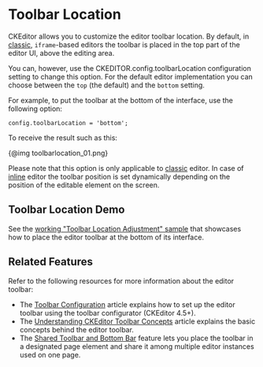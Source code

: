 <!--
Copyright (c) 2003-2018, CKSource - Frederico Knabben. All rights reserved.
For licensing, see LICENSE.md.
-->

# Toolbar Location

CKEditor allows you to customize the editor toolbar location. By default, in [classic](#!/guide/dev_framed), `iframe`-based editors the toolbar is placed in the top part of the editor UI, above the editing area.

You can, however, use the CKEDITOR.config.toolbarLocation configuration setting to change this option. For the default editor implementation you can choose between the `top` (the default) and the `bottom` setting.

For example, to put the toolbar at the bottom of the interface, use the following option:

    config.toolbarLocation = 'bottom';

To receive the result such as this:

{@img toolbarlocation_01.png}

Please note that this option is only applicable to [classic](#!/guide/dev_framed) editor. In case of [inline](#!/guide/dev_inline) editor the toolbar position is set dynamically depending on the position of the editable element on the screen.

## Toolbar Location Demo

See the [working "Toolbar Location Adjustment" sample](https://sdk.ckeditor.com/samples/toolbarlocation.html) that showcases how to place the editor toolbar at the bottom of its interface.

## Related Features

Refer to the following resources for more information about the editor toolbar:

 * The [Toolbar Configuration](#!/guide/dev_toolbar) article explains how to set up the editor toolbar using the toolbar configurator (CKEditor 4.5+).
 * The [Understanding CKEditor Toolbar Concepts](#!/guide/dev_toolbarconcepts) article explains the basic concepts behind the editor toolbar.
 * The [Shared Toolbar and Bottom Bar](#!/guide/dev_sharedspace) feature lets you place the toolbar in a designated page element and share it among multiple editor instances used on one page.
